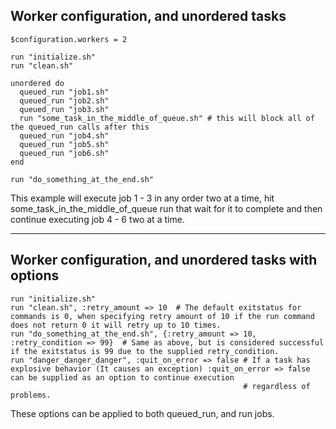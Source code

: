 Worker configuration, and unordered tasks
-----------------------------------------

	$configuration.workers = 2
	
	run "initialize.sh"
	run "clean.sh"
	
	unordered do
	  queued_run "job1.sh"
	  queued_run "job2.sh"
	  queued_run "job3.sh"
	  run "some_task_in_the_middle_of_queue.sh" # this will block all of the queued_run calls after this
	  queued_run "job4.sh"
	  queued_run "job5.sh"
	  queued_run "job6.sh"
	end
	
	run "do_something_at_the_end.sh"
This example will execute job 1 - 3 in any order two at a time, hit some\_task\_in\_the\_middle\_of\_queue run that wait for it to complete and then continue executing job 4 - 6 two at a time.
	
---	
	
	
Worker configuration, and unordered tasks with options
------------------------------------------------------
	
	run "initialize.sh"
	run "clean.sh", :retry_amount => 10  # The default exitstatus for commands is 0, when specifying retry amount of 10 if the run command does not return 0 it will retry up to 10 times.
	run "do_something_at_the_end.sh", {:retry_amount => 10, :retry_condition => 99}  # Same as above, but is considered successful if the exitstatus is 99 due to the supplied retry_condition.
	run "danger_danger_danger", :quit_on_error => false # If a task has explosive behavior (It causes an exception) :quit_on_error => false can be supplied as an option to continue execution 
														# regardless of problems.
	
These options can be applied to both queued_run, and run jobs.